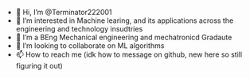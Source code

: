 - 👋 Hi, I’m @Terminator222001
- 👀 I’m interested in Machine learing, and its applications across the engineering and technology insudtries 
- 🌱 I’m a BEng Mechanical engineering and mechatronicd Gradaute
- 💞️ I’m looking to collaborate on ML algorithms 
- 📫 How to reach me (idk how to message on github, new here so still figuring it out)

<!---
Terminator222001/Terminator222001 is a ✨ special ✨ repository because its `README.md` (this file) appears on your GitHub profile.
You can click the Preview link to take a look at your changes.
--->
